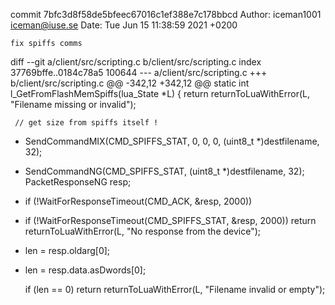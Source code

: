 commit 7bfc3d8f58de5bfeec67016c1ef388e7c178bbcd
Author: iceman1001 <iceman@iuse.se>
Date:   Tue Jun 15 11:38:59 2021 +0200

    fix spiffs comms

diff --git a/client/src/scripting.c b/client/src/scripting.c
index 37769bffe..0184c78a5 100644
--- a/client/src/scripting.c
+++ b/client/src/scripting.c
@@ -342,12 +342,12 @@ static int l_GetFromFlashMemSpiffs(lua_State *L) {
         return returnToLuaWithError(L, "Filename missing or invalid");
 
     // get size from spiffs itself !
-    SendCommandMIX(CMD_SPIFFS_STAT, 0, 0, 0, (uint8_t *)destfilename, 32);
+    SendCommandNG(CMD_SPIFFS_STAT, (uint8_t *)destfilename, 32);
     PacketResponseNG resp;
-    if (!WaitForResponseTimeout(CMD_ACK, &resp, 2000))
+    if (!WaitForResponseTimeout(CMD_SPIFFS_STAT, &resp, 2000))
         return returnToLuaWithError(L, "No response from the device");
 
-    len = resp.oldarg[0];
+    len = resp.data.asDwords[0];
 
     if (len == 0)
         return returnToLuaWithError(L, "Filename invalid or empty");
